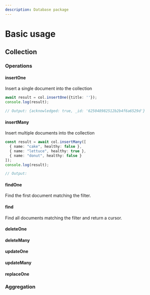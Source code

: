 ```yaml
---
description: Database package
---
```


# Basic usage

## Collection

### Operations

#### insertOne

Insert a single document into the collection

```typescript
await result = col.insertOne({title: ''});
console.log(result);

// Output: {acknowledged: true, _id: '625048982512b2b4f6a6529d'}
```

#### insertMany

Insert multiple documents into the collection

```typescript
const result = await col.insertMany([
  { name: "cake", healthy: false },
  { name: "lettuce", healthy: true },
  { name: "donut", healthy: false }
]);
console.log(result);

// Output:
```

#### findOne

Find the first document matching the filter.

#### find

Find all documents matching the filter and return a cursor.

#### deleteOne

#### deleteMany

#### updateOne

#### updateMany

#### replaceOne

### Aggregation

